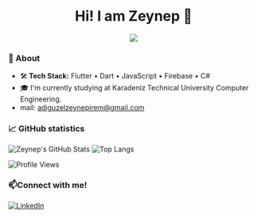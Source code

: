 <h1 align="center">Hi! I am Zeynep 👋</h1>

<p align="center">
  <img src="https://readme-typing-svg.demolab.com?
    font=Fira+Code
    &pause=700
    &size=32
    &color=F7E924
    &center=true
    &vCenter=true
    &width=435
    &lines=Computer+Engineer;Lifelong+Learner" />
</p>

### 🚀 About
- 🛠️ **Tech Stack:** Flutter • Dart • JavaScript • Firebase • C# 
- 🎓  I'm currently studying at Karadeniz Technical University Computer Engineering.
-  mail: adiguzelzeynepirem@gmail.com

### 📈 GitHub statistics
![Zeynep's GitHub Stats](https://github-readme-stats.vercel.app/api?username=zynpirmadgzl&show_icons=true&count_private=true&custom_title=Zeynep%20Irem%20Adiguzel%27s%20GitHub%20Stats)
![Top Langs](https://github-readme-stats.vercel.app/api/top-langs/?username=zynpirmadgzl&layout=compact)


![Profile Views](https://komarev.com/ghpvc/?username=zynpirmadgzl&color=blue)


### 📫Connect with me!
[![LinkedIn](https://img.shields.io/badge/LinkedIn-blue?logo=linkedin&style=flat)](https://www.linkedin.com/in/zeynepiremadiguzel/)

